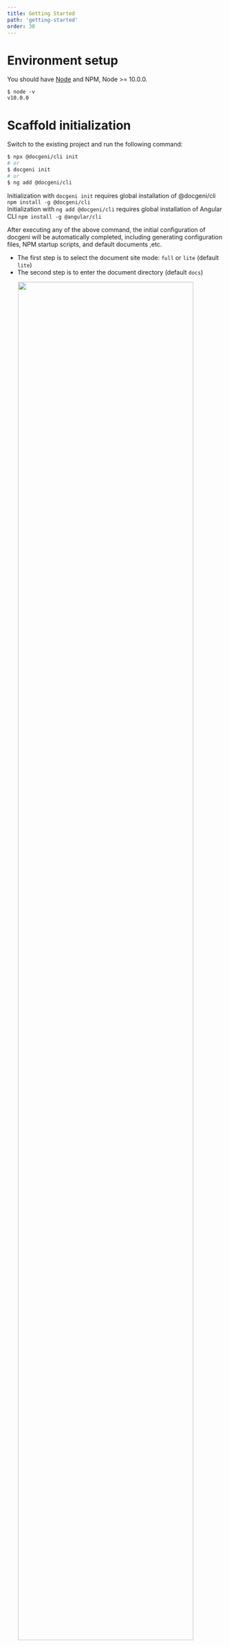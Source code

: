 ```yaml
---
title: Getting Started
path: 'getting-started'
order: 30
---
```

# Environment setup
You should have [Node](https://nodejs.org/en/) and NPM, Node >= 10.0.0.
```
$ node -v
v10.0.0
```

# Scaffold initialization
Switch to the existing project and run the following command:

```bash
$ npx @docgeni/cli init
# or 
$ docgeni init 
# or 
$ ng add @docgeni/cli
```
<alert>Initialization with `docgeni init` requires global installation of @docgeni/cli `npm install -g @docgeni/cli`<br>
  Initialization with `ng add @docgeni/cli` requires global installation of Angular CLI `npm install -g @angular/cli`</alert>

After executing any of the above command, the initial configuration of docgeni will be automatically completed, including generating configuration files, NPM startup scripts, and default documents ,etc.
- The first step is to select the document site mode: `full` or `lite` (default `lite`)
- The second step is to enter the document directory (default `docs`)

<img class="mb-2" width="90%" style="padding-left: 5%;" src="https://cdn.pingcode.com/open-sources/docgeni/cli-init.png?4" />

After initialization, use `npm run start:docs` to start the documentation site, and open `http://127.0.0.1:4600` in the browser to access it.

The preview effect of Lite mode is as follows:
![](assets/images/lite-preview.png)

# Template repository initialization
We provide a built-in GitHub template repository [docgeni-template](https://github.com/docgeni/docgeni-template).The template repository uses the `full` mode by default, and has a built-in `alib` component library and some initial configurations.Go to the [template repository homepage](https://github.com/docgeni/docgeni-template),then click the "Use this template" button in the upper right corner.
<img class="mt-2" src="https://cdn.pingcode.com/open-sources/docgeni/use-docgeni-template.png" />

The preview effect is as follows:
![](assets/images/template-preview.png)

# Manual initialization
## Installation
Create a new directory, or switch to an existing project, execute the following command to install Docgeni CLI and template:
```bash
$ npm i @docgeni/cli @docgeni/template --save-dev
# or 
$ yarn add @docgeni/cli @docgeni/template -D
```

After installation, add the following script to the `package.json`:

```json
{
  "scripts": {
    ...
    "start:docs": "docgeni serve --port 4600",
    "build:docs": "docgeni build"
    ...
  }
}
```
## Configuration
Create a new `.docgenirc.js` configuration file in the root directory and copy the following configuration code:

```ts
/**
 * @type {import('@docgeni/core').DocgeniConfig}
 */
module.exports = {
    mode: 'lite',
    title: 'Docgeni',
    repoUrl: 'https://github.com/docgeni/docgeni',
    navs: [
        null,
        {
            title: 'GitHub',
            path: 'https://github.com/docgeni/docgeni',
            isExternal: true
        }
    ]
}
```
## Start writing docs

By default, Docgeni will automatically watch the Markdown files in the `docs` directory, we can create the simplest document at first.

```base
$ mkdir docs && echo 'Hello Docgeni!' > docs/getting-started.md
```

Execute `npm run start:docs` and open your browser to `http://127.0.0.1:4600` 

## .gitignore add `.docgeni/site`
By default, Docgeni will generate documentation sites in the `.docgeni/site` folder. To avoid conflicts, please add the `.docgeni/site` folder to .gitignore.


# Component documentation
Docgeni initial scaffold will automatically detect and add the libraries in the current Angular project. If the components of the library have not been written with documentation and examples, they will not be displayed. You can write component documentation,API,and examples according to the rules of the [Overview & API & Examples](basic/component). For example: there is a `button` component under the component root directory,create an `en-us.md` document(Attention to be named after the default multi-language Key) under the `button/doc` and enter the following:

```
---
title: 按钮
subtitle: Button
---

## When To Use
A button means an immediate operation.
```
As shown below:

![Component](assets/images/component-button.png)

For more component documentation configuration,please refer to the [Overview & API & Examples](guides/basic/component).
